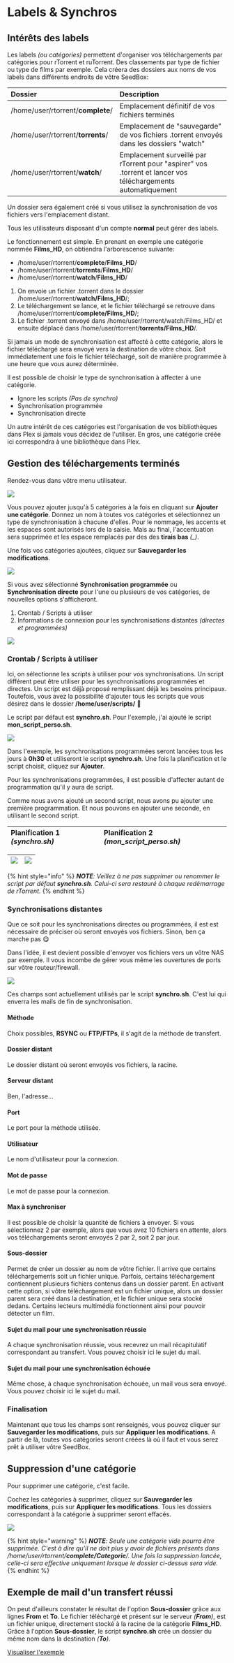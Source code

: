 # Labels & Synchros

## Intérêts des labels

Les labels _\(ou catégories\)_ permettent d'organiser vos téléchargements par catégories pour rTorrent et ruTorrent. Des classements par type de fichier ou type de films par exemple. Cela créera des dossiers aux noms de vos labels dans différents endroits de vôtre SeedBox:

| Dossier | Description |
| :--- | :--- |
| /home/user/rtorrent/**complete**/ | Emplacement définitif de vos fichiers terminés |
| /home/user/rtorrent/**torrents**/ | Emplacement de "sauvegarde" de vos fichiers .torrent envoyés dans les dossiers "watch" |
| /home/user/rtorrent/**watch**/ | Emplacement surveillé par rTorrent pour "aspirer" vos .torrent et lancer vos téléchargements automatiquement |

Un dossier sera également créé si vous utilisez la synchronisation de vos fichiers vers l'emplacement distant.

Tous les utilisateurs disposant d'un compte **normal** peut gérer des labels.

Le fonctionnement est simple. En prenant en exemple une catégorie nommée **Films\_HD**, on obtiendra l'arborescence suivante:

* /home/user/rtorrent/**complete**/**Films\_HD**/
* /home/user/rtorrent/**torrents**/**Films\_HD**/
* /home/user/rtorrent/**watch**/**Films\_HD**/

1. On envoie un fichier .torrent dans le dossier /home/user/rtorrent/**watch/Films\_HD**/;
2. Le téléchargement se lance, et le fichier téléchargé se retrouve dans /home/user/rtorrent/**complete/Films\_HD**/;
3. Le fichier .torrent envoyé dans /home/user/rtorrent/watch/Films\_HD/ et ensuite déplacé dans /home/user/rtorrent/**torrents/Films\_HD**/.

Si jamais un mode de synchronisation est affecté à cette catégorie, alors le fichier téléchargé sera envoyé vers la destination de vôtre choix. Soit immédiatement une fois le fichier téléchargé, soit de manière programmée à une heure que vous aurez déterminée.

Il est possible de choisir le type de synchronisation à affecter à une catégorie.

* Ignore les scripts _\(Pas de synchro\)_
* Synchronisation programmée
* Synchronisation directe

Un autre intérêt de ces catégories est l'organisation de vos bibliothèques dans Plex si jamais vous décidez de l'utiliser. En gros, une catégorie créée ici correspondra à une bibliothèque dans Plex.

## Gestion des téléchargements terminés

Rendez-vous dans vôtre menu utilisateur.

![](../.gitbook/assets/menu_user_labels.jpg)

Vous pouvez ajouter jusqu'à 5 catégories à la fois en cliquant sur **Ajouter une catégorie**. Donnez un nom à toutes vos catégories et sélectionnez un type de synchronisation à chacune d'elles. Pour le nommage, les accents et les espaces sont autorisés lors de la saisie. Mais au final, l'accentuation sera supprimée et les espace remplacés par des des **tirais bas** _\(\_\)_.

Une fois vos catégories ajoutées, cliquez sur **Sauvegarder les modifications**.

![](../.gitbook/assets/labels_add.jpg)

Si vous avez sélectionné **Synchronisation programmée** ou **Synchronisation directe** pour l'une ou plusieurs de vos catégories, de nouvelles options s'afficheront.

1. Crontab / Scripts à utiliser
2. Informations de connexion pour les synchronisations distantes _\(directes et programmées\)_

![](../.gitbook/assets/lables_more.jpg)

### Crontab / Scripts à utiliser

Ici, on sélectionne les scripts à utiliser pour vos synchronisations. Un script différent peut être utiliser pour les synchronisations programmées et directes. Un script est déjà proposé remplissant déjà les besoins principaux. Toutefois, vous avez la possibilité d'ajouter tous les scripts que vous désirez dans le dossier **/home/user/scripts/** 🙂

Le script par défaut est **synchro.sh**. Pour l'exemple, j'ai ajouté le script **mon\_script\_perso.sh**.

![](../.gitbook/assets/synchro_scripts.jpg)

Dans l'exemple, les synchronisations programmées seront lancées tous les jours à **0h30** et utiliseront le script **synchro.sh**. Une fois la planification et le script choisit, cliquez sur **Ajouter**.

Pour les synchronisations programmées, il est possible d'affecter autant de programmation qu'il y aura de script.

Comme nous avons ajouté un second script, nous avons pu ajouter une première programmation. Et nous pouvons en ajouter une seconde, en utilisant le second script.

| Planification 1 _\(synchro.sh\)_ | Planification 2 _\(mon\_script\_perso.sh\)_ |
| :--- | :--- |


| ![](../.gitbook/assets/synchro_multi_script.jpg) | ![](../.gitbook/assets/synchro_multi_script_added.jpg) |
| :--- | :--- |


{% hint style="info" %}
_**NOTE**: Veillez à ne pas supprimer ou renommer le script par défaut **synchro.sh**. Celui-ci sera restauré à chaque redémarrage de rTorrent._
{% endhint %}

### Synchronisations distantes

Que ce soit pour les synchronisations directes ou programmées, il est est nécessaire de préciser où seront envoyés vos fichiers. Sinon, ben ça marche pas 😋

Dans l'idée, il est devient possible d'envoyer vos fichiers vers un vôtre NAS par exemple. Il vous incombe de gérer vous même les ouvertures de ports sur vôtre routeur/firewall.

![](../.gitbook/assets/synchro_remote.jpg)

Ces champs sont actuellement utilisés par le script **synchro.sh**. C'est lui qui enverra les mails de fin de synchronisation.

#### Méthode

Choix possibles, **RSYNC** ou **FTP/FTPs**, il s'agit de la méthode de transfert.

#### Dossier distant

Le dossier distant où seront envoyés vos fichiers, la racine.

#### Serveur distant

Ben, l'adresse...

#### Port

Le port pour la méthode utilisée.

#### Utilisateur

Le nom d'utilisateur pour la connexion.

#### Mot de passe

Le mot de passe pour la connexion.

#### Max à synchroniser

Il est possible de choisir la quantité de fichiers à envoyer. Si vous sélectionnez 2 par exemple, alors que vous avez 10 fichiers en attente, alors vos téléchargements seront envoyés 2 par 2, soit 2 par jour.

#### Sous-dossier

Permet de créer un dossier au nom de vôtre fichier. Il arrive que certains téléchargements soit un fichier unique. Parfois, certains téléchargement contiennent plusieurs fichiers contenus dans un dossier parent. En activant cette option, si vôtre téléchargement est un fichier unique, alors un dossier parent sera créé dans la destination, et le fichier unique sera stocké dedans. Certains lecteurs multimédia fonctionnent ainsi pour pouvoir détecter un film.

#### Sujet du mail pour une synchronisation réussie

A chaque synchronisation réussie, vous recevrez un mail récapitulatif correspondant au transfert. Vous pouvez choisir ici le sujet du mail.

#### Sujet du mail pour une synchronisation échouée

Même chose, à chaque synchronisation échouée, un mail vous sera envoyé. Vous pouvez choisir ici le sujet du mail.

### Finalisation

Maintenant que tous les champs sont renseignés, vous pouvez cliquer sur **Sauvegarder les modifications**, puis sur **Appliquer les modifications**. A partir de là, toutes vos catégories seront créées là où il faut et vous serez prêt à utiliser vôtre SeedBox.

## Suppression d'une catégorie

Pour supprimer une catégorie, c'est facile.

Cochez les catégories à supprimer, cliquez sur **Sauvegarder les modifications**, puis sur **Appliquer les modifications**. Tous les dossiers correspondant à la catégorie à supprimer seront effacés.

![](../.gitbook/assets/synchro_labels_delete.jpg)

{% hint style="warning" %}
_**NOTE**: Seule une catégorie vide pourra être supprimée. C'est à dire qu'il ne doit plus y avoir de fichiers présents dans /home/user/rtorrent/**complete/Categorie**/. Une fois la suppression lancée, celle-ci sera effective uniquement lorsque le dossier ci-dessus sera vide._
{% endhint %}

## Exemple de mail d'un transfert réussi

On peut d'ailleurs constater le résultat de l'option **Sous-dossier** grâce aux lignes **From** et **To**. Le fichier téléchargé et présent sur le serveur _\(**From**\)_, est un fichier unique, directement stocké à la racine de la catégorie **Films\_HD**. Grâce à l'option **Sous-dossier**, le script **synchro.sh** crée un dossier du même nom dans la destination _\(**To**\)_.

[Visualiser l'exemple](https://mysb.gitbook.io/doc/v/v5.4_fr/les-mails/transfert-termine)

